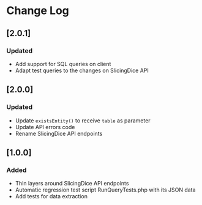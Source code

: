 # Change Log

## [2.0.1]
### Updated
- Add support  for SQL queries on client
- Adapt test queries to the changes on SlicingDice API

## [2.0.0]
### Updated
- Update `existsEntity()` to receive `table` as parameter
- Update API errors code
- Rename SlicingDice API endpoints


## [1.0.0]
### Added
- Thin layers around SlicingDice API endpoints
- Automatic regression test script RunQueryTests.php with its JSON data
- Add tests for data extraction
